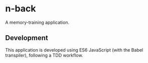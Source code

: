 # n-back

A memory-training application.

## Development
This application is developed using ES6 JavaScript (with the Babel transpiler), following a TDD workflow.